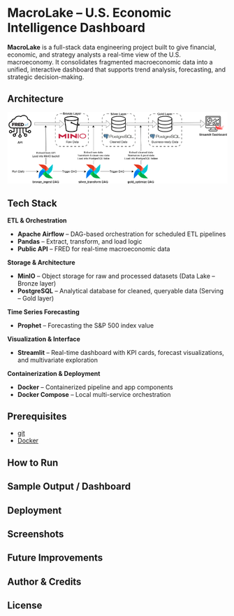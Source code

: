 # MacroLake – U.S. Economic Intelligence Dashboard

**MacroLake** is a full-stack data engineering project built to give financial, economic, and strategy analysts a real-time view of the U.S. macroeconomy. It consolidates fragmented macroeconomic data into a unified, interactive dashboard that supports trend analysis, forecasting, and strategic decision-making.

## Architecture
![alt text](https://github.com/nakuleshj/macro-datalake/blob/master/assets/Architecture.png)

## Tech Stack

**ETL & Orchestration**  
- **Apache Airflow** – DAG-based orchestration for scheduled ETL pipelines  
- **Pandas** – Extract, transform, and load logic
- **Public API** – FRED for real-time macroeconomic data  

**Storage & Architecture**  
- **MinIO** – Object storage for raw and processed datasets (Data Lake – Bronze layer)  
- **PostgreSQL** – Analytical database for cleaned, queryable data (Serving – Gold layer)  

**Time Series Forecasting**  
- **Prophet** – Forecasting the S&P 500 index value    

**Visualization & Interface**  
- **Streamlit** – Real-time dashboard with KPI cards, forecast visualizations, and multivariate exploration  

**Containerization & Deployment**  
- **Docker** – Containerized pipeline and app components  
- **Docker Compose** – Local multi-service orchestration  

## Prerequisites
- [git](https://git-scm.com/book/en/v2/Getting-Started-Installing-Git)
- [Docker](https://www.docker.com/get-started/)

## How to Run


## Sample Output / Dashboard



## Deployment

## Screenshots

## Future Improvements

## Author & Credits

## License
